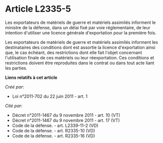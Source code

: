 # Article L2335-5

Les exportateurs de matériels de guerre et matériels assimilés informent le ministre de la défense, dans un délai fixé par
voie réglementaire, de leur intention d'utiliser une licence générale d'exportation pour la première fois. 

Les exportateurs de matériels de guerre et matériels assimilés informent les destinataires des conditions dont est assortie
la licence d'exportation ainsi que, le cas échéant, des restrictions dont elle fait l'objet concernant l'utilisation finale
de ces matériels ou leur réexportation. Ces conditions et restrictions doivent être reproduites dans le contrat ou dans tout
acte liant les parties.

**Liens relatifs à cet article**

_Créé par_:

  - Loi n°2011-702 du 22 juin 2011 - art. 1

_Cité par_:

  - Décret n°2011-1467 du 9 novembre 2011 - art. 10 (VT)
  - Décret n°2011-1467 du 9 novembre 2011 - art. 17 (VT)
  - Code de la défense. - art. L2339-11-2 (VD)
  - Code de la défense. - art. R2335-10 (VD)
  - Code de la défense. - art. R2335-16 (VD)
